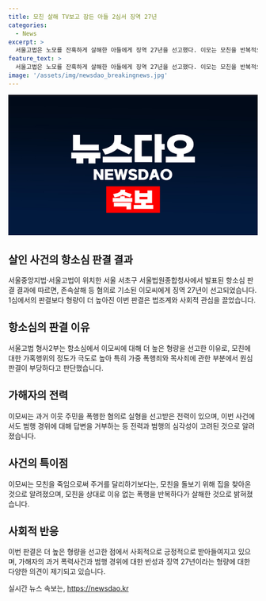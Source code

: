 ```yaml
---
title: 모친 살해 TV보고 잠든 아들 2심서 징역 27년
categories:
  - News
excerpt: >
  서울고법은 노모를 잔혹하게 살해한 아들에게 징역 27년을 선고했다. 이모는 모친을 반복적으로 폭행해 살해하고 영상을 보거나 자거나 하는 등 무자비한 행동을 했다. 재판부는 1심 형량이 부당하다며 더 중한 형을 선고했다. 범행 당시 이씨는 이불을 깔고 모친 시신 옆에 누워있었으며, 이전에도 폭행으로 실형을 선고받은 전력이 있었다. 모친은 이씨를 돌보러 갔다가 참변을 당했다.
feature_text: >
  서울고법은 노모를 잔혹하게 살해한 아들에게 징역 27년을 선고했다. 이모는 모친을 반복적으로 폭행해 살해하고 영상을 보거나 자거나 하는 등 무자비한 행동을 했다. 재판부는 1심 형량이 부당하다며 더 중한 형을 선고했다. 범행 당시 이씨는 이불을 깔고 모친 시신 옆에 누워있었으며, 이전에도 폭행으로 실형을 선고받은 전력이 있었다. 모친은 이씨를 돌보러 갔다가 참변을 당했다.
image: '/assets/img/newsdao_breakingnews.jpg'
---
```


<p><img src="/assets/img/newsdao_breakingnews.jpg" alt="flaretime 속보" /></p>

<h2 data-ke-size="size26">살인 사건의 항소심 판결 결과</h2>

<p data-ke-size="size16">서울중앙지법·서울고법이 위치한 서울 서초구 서울법원종합청사에서 발표된 항소심 판결 결과에 따르면, 존속살해 등 혐의로 기소된 이모씨에게 징역 27년이 선고되었습니다. 1심에서의 판결보다 형량이 더 높아진 이번 판결은 법조계와 사회적 관심을 끌었습니다.</p>

<h2 data-ke-size="size26">항소심의 판결 이유</h2>

<p data-ke-size="size16">서울고법 형사2부는 항소심에서 이모씨에 대해 더 높은 형량을 선고한 이유로, 모친에 대한 가혹행위의 정도가 극도로 높아 특히 가중 폭행죄와 목사죄에 관한 부분에서 원심판결이 부당하다고 판단했습니다.</p>

<h2 data-ke-size="size26">가해자의 전력</h2>

<p data-ke-size="size16">이모씨는 과거 이웃 주민을 폭행한 혐의로 실형을 선고받은 전력이 있으며, 이번 사건에서도 범행 경위에 대해 답변을 거부하는 등 전력과 범행의 심각성이 고려된 것으로 알려졌습니다.</p>

<h2 data-ke-size="size26">사건의 특이점</h2>

<p data-ke-size="size16">이모씨는 모친을 죽임으로써 주거를 달리하기보다는, 모친을 돌보기 위해 집을 찾아온 것으로 알려졌으며, 모친을 상대로 이유 없는 폭행을 반복하다가 살해한 것으로 밝혀졌습니다.</p>

<h2 data-ke-size="size26">사회적 반응</h2>

<p data-ke-size="size16">이번 판결은 더 높은 형량을 선고한 점에서 사회적으로 긍정적으로 받아들여지고 있으며, 가해자의 과거 폭력사건과 범행 경위에 대한 반성과 징역 27년이라는 형량에 대한 다양한 의견이 제기되고 있습니다.</p>
실시간 뉴스 속보는, <a href="https://newsdao.kr" rel="dofollow">https://newsdao.kr</a>


